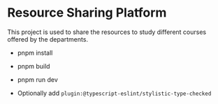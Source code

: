 # Resource Sharing Platform 

This project is used to share the resources to study different courses offered
by the departments.

- pnpm install 
- pnpm build 
- pnpm run dev

- Optionally add `plugin:@typescript-eslint/stylistic-type-checked`
